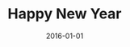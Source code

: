 ---
layout: post
title:  "Happy New Year"
date:   2016-01-01
start:  "0:00"
end:    "0:00"
categories: events
---